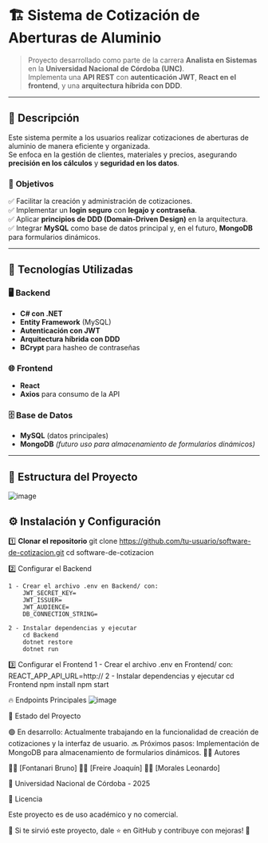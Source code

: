 # 🏗️ Sistema de Cotización de Aberturas de Aluminio

> Proyecto desarrollado como parte de la carrera **Analista en Sistemas** en la **Universidad Nacional de Córdoba (UNC)**.  
> Implementa una **API REST** con **autenticación JWT**, **React en el frontend**, y una **arquitectura híbrida con DDD**.  

---

## 📖 Descripción

Este sistema permite a los usuarios realizar cotizaciones de aberturas de aluminio de manera eficiente y organizada.  
Se enfoca en la gestión de clientes, materiales y precios, asegurando **precisión en los cálculos** y **seguridad en los datos**.  

### 🎯 **Objetivos**
✅ Facilitar la creación y administración de cotizaciones.  
✅ Implementar un **login seguro** con **legajo y contraseña**.  
✅ Aplicar **principios de DDD (Domain-Driven Design)** en la arquitectura.  
✅ Integrar **MySQL** como base de datos principal y, en el futuro, **MongoDB** para formularios dinámicos.  

---

## 🚀 Tecnologías Utilizadas

### **🖥️ Backend**
- **C# con .NET**
- **Entity Framework** (MySQL)
- **Autenticación con JWT**
- **Arquitectura híbrida con DDD**
- **BCrypt** para hasheo de contraseñas

### **🌐 Frontend**
- **React**
- **Axios** para consumo de la API

### **🗄️ Base de Datos**
- **MySQL** (datos principales)
- **MongoDB** *(futuro uso para almacenamiento de formularios dinámicos)*  

---

## 📂 Estructura del Proyecto

![image](https://github.com/user-attachments/assets/2e951e7a-66df-4315-b6cb-bb8e4103de96)


## ⚙️ Instalación y Configuración

1️⃣ **Clonar el repositorio**
git clone https://github.com/tu-usuario/software-de-cotizacion.git
cd software-de-cotizacion

2️⃣ Configurar el Backend

    1 - Crear el archivo .env en Backend/ con:
        JWT_SECRET_KEY=
        JWT_ISSUER=
        JWT_AUDIENCE=
        DB_CONNECTION_STRING=

    2 - Instalar dependencias y ejecutar
        cd Backend
        dotnet restore
        dotnet run

3️⃣ Configurar el Frontend
    1 - Crear el archivo .env en Frontend/ con:
        REACT_APP_API_URL=http://
    2 - Instalar dependencias y ejecutar
        cd Frontend
        npm install
        npm start

🔥 Endpoints Principales
![image](https://github.com/user-attachments/assets/a75cdc1c-8a27-4184-8414-bfa4755b9a99)



📌 Estado del Proyecto

🟢 En desarrollo: Actualmente trabajando en la funcionalidad de creación de cotizaciones y la interfaz de usuario.
🔜 Próximos pasos: Implementación de MongoDB para almacenamiento de formularios dinámicos.
🧑‍💻 Autores

👨‍💻 [Fontanari Bruno]
👨‍💻 [Freire Joaquín]
👨‍💻 [Morales Leonardo]

📍 Universidad Nacional de Córdoba - 2025


📜 Licencia

Este proyecto es de uso académico y no comercial.


🎯 Si te sirvió este proyecto, dale ⭐ en GitHub y contribuye con mejoras! 🚀
